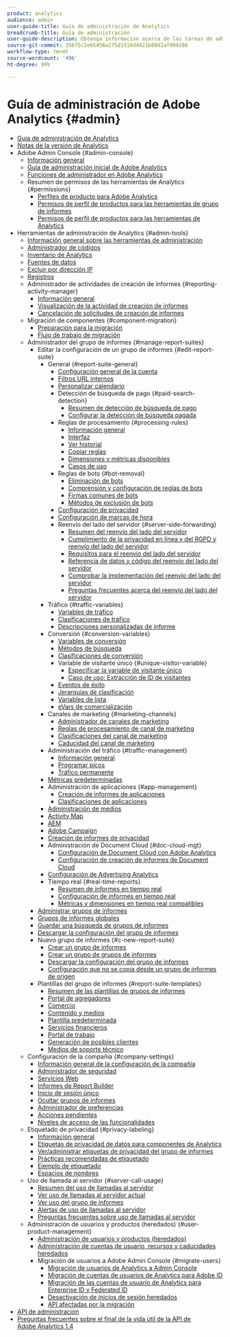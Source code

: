 ```yaml
---
product: analytics
audience: admin
user-guide-title: Guía de administración de Analytics
breadcrumb-title: Guía de administración
user-guide-description: Obtenga información acerca de las tareas de administración de Analytics, como la gestión de usuarios y productos en Experience Cloud Admin Console, la configuración de grupos de informes y mucho más.
source-git-commit: 35675c2e65456a175d1516dd421b80d2af809286
workflow-type: tm+mt
source-wordcount: '496'
ht-degree: 99%

---
```



# Guía de administración de Adobe Analytics {#admin}

+ [Guía de administración de Analytics](home.md)
+ [Notas de la versión de Analytics](https://experienceleague.adobe.com/es/docs/analytics/release-notes/latest)
+ Adobe Admin Console {#admin-console}
   + [Información general](admin-console/home.md)
   + [Guía de administración inicial de Adobe Analytics](admin-console/first-admin-guide.md)
   + [Funciones de administrador en Adobe Analytics](admin-console/admin-roles-in-analytics.md)
   + Resumen de permisos de las herramientas de Analytics {#permissions}
      + [Perfiles de producto para Adobe Analytics](admin-console/permissions/product-profile.md)
      + [Permisos de perfil de productos para las herramientas de grupo de informes](admin-console/permissions/report-suite-tools.md)
      + [Permisos de perfil de productos para las herramientas de Analytics](admin-console/permissions/analytics-tools.md)
+ Herramientas de administración de Analytics {#admin-tools}
   + [Información general sobre las herramientas de administración](tools/c-admin-tools.md)
   + [Administrador de códigos](tools/code-manager-admin.md)
   + [Inventario de Analytics](tools/analytics-inventory.md)
   + [Fuentes de datos](tools/data-sources.md)
   + [Excluir por dirección IP](tools/exclude-ip.md)
   + [Registros](tools/logs.md)
   + Administrador de actividades de creación de informes {#reporting-activity-manager}
      + [Información general](tools/reporting-activity-manager/reporting-activity-overview.md)
      + [Visualización de la actividad de creación de informes](tools//reporting-activity-manager/reporting-activity.md)
      + [Cancelación de solicitudes de creación de informes](tools/reporting-activity-manager/reporting-activity-cancel-requests.md)
   + Migración de componentes {#component-migration}
      + [Preparación para la migración](tools/component-migration/prepare-component-migration.md)
      + [Flujo de trabajo de migración](tools/component-migration/component-migration.md)
   + Administrador del grupo de informes {#manage-report-suites}
      + Editar la configuración de un grupo de informes {#edit-report-suite}
         + General {#report-suite-general}
            + [Configuración general de la cuenta](tools/manage-rs/edit-settings/general/general-acct-settings-admin.md)
            + [Filtros URL internos](tools/manage-rs/edit-settings/general/internal-url-filter-admin.md)
            + [Personalizar calendario](tools/manage-rs/edit-settings/general/custom-calendar.md)
            + Detección de búsqueda de pago {#paid-search-detection}
               + [Resumen de detección de búsqueda de pago](tools/manage-rs/edit-settings/general/paid-search-detection/paid-search-detection.md)
               + [Configurar la detección de búsqueda pagada](tools/manage-rs/edit-settings/general/paid-search-detection/t-paid-search-detection.md)
            + Reglas de procesamiento {#processing-rules}
               + [Información general](tools/manage-rs/edit-settings/general/processing-rules/pr-overview.md)
               + [Interfaz](tools/manage-rs/edit-settings/general/processing-rules/pr-interface.md)
               + [Ver historial](tools/manage-rs/edit-settings/general/processing-rules/pr-view-history.md)
               + [Copiar reglas](tools/manage-rs/edit-settings/general/processing-rules/pr-copy.md)
               + [Dimensiones y métricas disponibles](tools/manage-rs/edit-settings/general/processing-rules/pr-variables.md)
               + [Casos de uso](tools/manage-rs/edit-settings/general/processing-rules/pr-use-cases.md)
            + Reglas de bots {#bot-removal}
               + [Eliminación de bots](tools/manage-rs/edit-settings/general/bot-removal/bot-removal.md)
               + [Comprensión y configuración de reglas de bots](tools/manage-rs/edit-settings/general/bot-removal/bot-rules.md)
               + [Firmas comunes de bots](tools/manage-rs/edit-settings/general/bot-removal/bot-signatures.md)
               + [Métodos de exclusión de bots](tools/manage-rs/edit-settings/general/bot-removal/bot-exclusion-methods.md)
            + [Configuración de privacidad](tools/manage-rs/edit-settings/general/privacy-settings.md)
            + [Configuración de marcas de hora](tools/manage-rs/edit-settings/general/timestamp-configuration.md)
            + Reenvío del lado del servidor {#server-side-forwarding}
               + [Resumen del reenvío del lado del servidor](tools/manage-rs/edit-settings/general/c-server-side-forwarding/ssf.md)
               + [Cumplimiento de la privacidad en línea y del RGPD y reenvío del lado del servidor](tools/manage-rs/edit-settings/general/c-server-side-forwarding/ssf-gdpr.md)
               + [Requisitos para el reenvío del lado del servidor](tools/manage-rs/edit-settings/general/c-server-side-forwarding/ssf-requirements.md)
               + [Referencia de datos y código del reenvío del lado del servidor](tools/manage-rs/edit-settings/general/c-server-side-forwarding/ssf-reference.md)
               + [Comprobar la implementación del reenvío del lado del servidor](tools/manage-rs/edit-settings/general/c-server-side-forwarding/ssf-verify.md)
               + [Preguntas frecuentes acerca del reenvío del lado del servidor](tools/manage-rs/edit-settings/general/c-server-side-forwarding/ssf-faq.md)
         + Tráfico {#traffic-variables}
            + [Variables de tráfico](tools/manage-rs/edit-settings/c-traffic-variables/traffic-var.md)
            + [Clasificaciones de tráfico](tools/manage-rs/edit-settings/c-traffic-variables/traffic-classifications.md)
            + [Descripciones personalizadas de informe](tools/manage-rs/edit-settings/c-traffic-variables/custom-desc-admin.md)
         + Conversión {#conversion-variables}
            + [Variables de conversión](tools/manage-rs/edit-settings/conversion-var-admin/conversion-var-admin.md)
            + [Métodos de búsqueda](tools/manage-rs/edit-settings/conversion-var-admin/finding-methods.md)
            + [Clasificaciones de conversión](tools/manage-rs/edit-settings/conversion-var-admin/conversion-classifications.md)
            + Variable de visitante único {#unique-visitor-variable}
               + [Especificar la variable de visitante único](tools/manage-rs/edit-settings/conversion-var-admin/unique-visitor-variable-admin/t-unique-visitor-variable.md)
               + [Caso de uso: Extracción de ID de visitantes](tools/manage-rs/edit-settings/conversion-var-admin/unique-visitor-variable-admin/extract-visitorids-usecase.md)
            + [Eventos de éxito](tools/manage-rs/edit-settings/conversion-var-admin/c-success-events/success-event.md)
            + [Jerarquías de clasificación](tools/manage-rs/edit-settings/conversion-var-admin/classification-hierarchies.md)
            + [Variables de lista](tools/manage-rs/edit-settings/conversion-var-admin/list-var-admin.md)
            + [eVars de comercialización](tools/manage-rs/edit-settings/conversion-var-admin/merchandising-evars.md)
         + Canales de marketing {#marketing-channels}
            + [Administrador de canales de marketing](tools/manage-rs/edit-settings/marketing-channels/c-channels.md)
            + [Reglas de procesamiento de canal de marketing](tools/manage-rs/edit-settings/marketing-channels/c-rules.md)
            + [Clasificaciones del canal de marketing](tools/manage-rs/edit-settings/marketing-channels/classifications-mchannel.md)
            + [Caducidad del canal de marketing](tools/manage-rs/edit-settings/marketing-channels/visitor-engagement.md)
         + Administración del tráfico {#traffic-management}
            + [Información general](tools/manage-rs/edit-settings/c-traffic-management/traffic-management.md)
            + [Programar picos](tools/manage-rs/edit-settings/c-traffic-management/t-traffic-schedule-spike.md)
            + [Tráfico permanente](tools/manage-rs/edit-settings/c-traffic-management/t-traffic-permanent.md)
         + [Métricas predeterminadas](tools/manage-rs/edit-settings/default-metrics.md)
         + Administración de aplicaciones {#app-management}
            + [Creación de informes de aplicaciones](tools/manage-rs/edit-settings/app-reporting.md)
            + [Clasificaciones de aplicaciones](tools/manage-rs/edit-settings/app-classifications.md)
         + [Administración de medios](tools/manage-rs/edit-settings/media-management.md)
         + [Activity Map](tools/manage-rs/edit-settings/activity-map.md)
         + [AEM](tools/manage-rs/edit-settings/adobe-experience-manager.md)
         + [Adobe Campaign](tools/manage-rs/edit-settings/adobe-campaign.md)
         + [Creación de informes de privacidad](tools/manage-rs/edit-settings/privacy-reporting.md)
         + Administración de Document Cloud {#doc-cloud-mgt}
            + [Configuración de Document Cloud con Adobe Analytics](tools/manage-rs/edit-settings/document-cloud-mgt.md)
            + [Configuración de creación de informes de Document Cloud](tools/manage-rs/edit-settings/document-cloud-config.md)
         + [Configuración de Advertising Analytics](tools/manage-rs/edit-settings/advertising-analytics-config.md)
         + Tiempo real {#real-time-reports}
            + [Resumen de informes en tiempo real](tools/manage-rs/edit-settings/realtime/realtime.md)
            + [Configuración de informes en tiempo real](tools/manage-rs/edit-settings/realtime/t-realtime-admin.md)
            + [Métricas y dimensiones en tiempo real compatibles](tools/manage-rs/edit-settings/realtime/realtime-metrics.md)
      + [Administrar grupos de informes](tools/manage-rs/report-suites-admin.md)
      + [Grupos de informes globales](tools/manage-rs/rollup-report-suite.md)
      + [Guardar una búsqueda de grupos de informes](tools/manage-rs/t-report-suite-saved-search.md)
      + [Descargar la configuración del grupo de informes](tools/manage-rs/t-download-rs-settings.md)
      + Nuevo grupo de informes {#c-new-report-suite}
         + [Crear un grupo de informes](tools/manage-rs/new-rs/t-create-a-report-suite.md)
         + [Crear un grupo de grupos de informes](tools/manage-rs/new-rs/t-create-rs-group.md)
         + [Descargar la configuración del grupo de informes](tools/manage-rs/new-rs/new-report-suite.md)
         + [Configuración que no se copia desde un grupo de informes de origen](tools/manage-rs/new-rs/settings-not-copied-from-rs.md)
      + Plantillas del grupo de informes {#report-suite-templates}
         + [Resumen de las plantillas de grupos de informes](tools/manage-rs/rs-templates/report-suite-templates.md)
         + [Portal de agregadores](tools/manage-rs/rs-templates/aggregator-portal.md)
         + [Comercio](tools/manage-rs/rs-templates/commerce-admin.md)
         + [Contenido y medios](tools/manage-rs/rs-templates/content-media.md)
         + [Plantilla predeterminada](tools/manage-rs/rs-templates/default-rs-template.md)
         + [Servicios financieros](tools/manage-rs/rs-templates/financial-services.md)
         + [Portal de trabajo](tools/manage-rs/rs-templates/job-portal.md)
         + [Generación de posibles clientes](tools/manage-rs/rs-templates/lead-generation.md)
         + [Medios de soporte técnico](tools/manage-rs/rs-templates/support-media.md)
   + Configuración de la compañía {#company-settings}
      + [Información general de la configuración de la compañía](tools/company/c-company-settings.md)
      + [Administrador de seguridad](tools/company/security-manager.md)
      + [Servicios Web](tools/company/web-services-admin.md)
      + [Informes de Report Builder](tools/company/report-builder-reports-admin.md)
      + [Inicio de sesión único](tools/company/single-signon-admin.md)
      + [Ocultar grupos de informes](tools/company/c-hide-report-suites.md)
      + [Administrador de preferencias](tools/company/preferences-manager.md)
      + [Acciones pendientes](tools/company/pending-actions-admin.md)
      + [Niveles de acceso de las funcionalidades](tools/company/feature-access-levels.md)
   + Etiquetado de privacidad {#privacy-labeling}
      + [Información general](tools/privacy-labeling/labeling-overview.md)
      + [Etiquetas de privacidad de datos para componentes de Analytics](tools/privacy-labeling/labels.md)
      + [Ver/administrar etiquetas de privacidad del grupo de informes](tools/privacy-labeling/view-settings.md)
      + [Prácticas recomendadas de etiquetado](tools/privacy-labeling/best-practices.md)
      + [Ejemplo de etiquetado](tools/privacy-labeling/examples.md)
      + [Espacios de nombres](tools/privacy-labeling/namespaces.md)
   + Uso de llamada al servidor {#server-call-usage}
      + [Resumen del uso de llamadas al servidor](tools/server-call-usage/overage-overview.md)
      + [Ver uso de llamadas al servidor actual](tools/server-call-usage/server-call-usage-dashboard.md)
      + [Ver uso del grupo de informes](tools/server-call-usage/report-suite-usage.md)
      + [Alertas de uso de llamadas al servidor](tools/server-call-usage/scu-alerts.md)
      + [Preguntas frecuentes sobre uso de llamadas al servidor](tools/server-call-usage/overage-faq.md)
   + Administración de usuarios y productos (heredados) {#user-product-management}
      + [Administración de usuarios y productos (heredados)](tools/user-management/user-management.md)
      + [Administración de cuentas de usuario, recursos y caducidades heredados](tools/user-management/users-assets.md)
      + Migración de usuarios a Adobe Admin Console {#migrate-users}
         + [Migración de usuarios de Analytics a Admin Console](tools/user-management/user-migration/c-migration-tool.md)
         + [Migración de cuentas de usuarios de Analytics para Adobe ID](tools/user-management/user-migration/t-migrate-users.md)
         + [Migración de las cuentas de usuario de Analytics para Enterprise ID y Federated ID](tools/user-management/user-migration/migrate-enterprise.md)
         + [Desactivación de inicios de sesión heredados](tools/user-management/user-migration/t-disable-legacy-login.md)
         + [API afectadas por la migración](tools/user-management/user-migration/developer.md)
+ [API de administración](c-admin-api/c-admin-api.md)
+ [Preguntas frecuentes sobre el final de la vida útil de la API de Adobe Analytics 1.4](c-admin-api/c-admin-14-api-eol.md)

